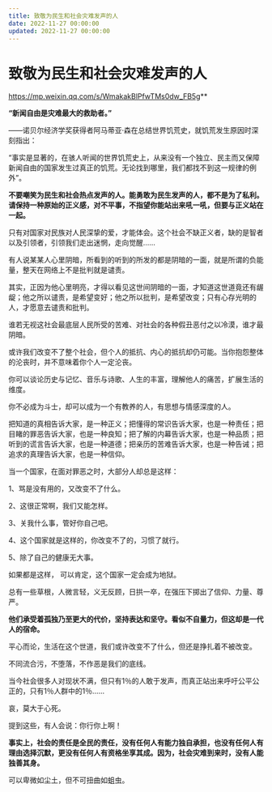```yaml
---
title: 致敬为民生和社会灾难发声的人
date: 2022-11-27 00:00:00
updated: 2022-11-27 00:00:00
---
```



# 致敬为民生和社会灾难发声的人

https://mp.weixin.qq.com/s/WmakakBlPfwTMs0dw_FB5g**






**“新闻自由是灾难最大的救助者。”**

——诺贝尔经济学奖获得者阿马蒂亚·森在总结世界饥荒史，就饥荒发生原因时深刻指出：

“事实是显著的，在骇人听闻的世界饥荒史上，从来没有一个独立、民主而又保障新闻自由的国家发生过真正的饥荒。无论找到哪里，我们都找不到这一规律的例外”。

**不要嘲笑为民生和社会热点发声的人。能勇敢为民生发声的人，都不是为了私利。请保持一种原始的正义感，对不平事，不指望你能站出来吼一吼，但要与正义站在一起。**

只有对国家对民族对人民深挚的爱，才能体会。这个社会不缺正义者，缺的是智者以及引领者，引领我们走出迷惘，走向觉醒……

有人说某某人心里阴暗，所看到的听到的所发的都是阴暗的一面，就是所谓的负能量，整天在网络上不是批判就是谴责。

其实，正因为他心里明亮，才得以看见这世间阴暗的一面，才知道这世道竟还有龌龊；他之所以谴责，是希望变好；他之所以批判，是希望改变；只有心存光明的人，才愿意去谴责和批判。

谁若无视这社会最底层人民所受的苦难、对社会的各种假丑恶付之以冷漠，谁才最阴暗。

或许我们改变不了整个社会，但个人的抵抗、内心的抵抗却仍可能。当你抱怨整体的沦丧时，并不意味着你个人一定沦丧。

你可以谈论历史与记忆、音乐与诗歌、人生的丰富，理解他人的痛苦，扩展生活的维度。

你不必成为斗士，却可以成为一个有教养的人，有思想与情感深度的人。

把知道的真相告诉大家，是一种正义；把懂得的常识告诉大家，也是一种责任；把目睹的罪恶告诉大家，也是一种良知；把了解的内幕告诉大家，也是一种品质；把听到的谎言告诉大家，也是一种道德；把亲历的苦难告诉大家，也是一种告诫；把追求的真理告诉大家，也是一种信仰。

当一个国家，在面对罪恶之时，大部分人却总是这样：

1、骂是没有用的，又改变不了什么。

2、这很正常啊，我们又能怎样。

3、关我什么事，管好你自己吧。

4、这个国家就是这样的，你改变不了的，习惯了就行。

5、除了自己的健康无大事。

如果都是这样， 可以肯定，这个国家一定会成为地狱。

总有一些草根，人微言轻，义无反顾，日拱一卒，在强压下掷出了信仰、力量、尊严。

**他们承受着孤独乃至更大的代价，坚持表达和坚守。看似不自量力，但这却是一代人的宿命。**

平心而论，生活在这个世道，我们或许改变不了什么，但还是挣扎着不被改变。

不同流合污，不堕落，不作恶是我们的底线。

当今社会很多人对现状不满，但只有1％的人敢于发声，而真正站出来呼吁公平公正的，只有1％人群中的1％……

哀，莫大于心死。

提到这些，有人会说：你行你上啊！

**事实上，社会的责任是全民的责任，没有任何人有能力独自承担，也没有任何人有理由选择沉默，更没有任何人有资格坐享其成。因为，社会灾难到来时，没有人能独善其身。**

可以卑微如尘土，但不可扭曲如蛆虫。
